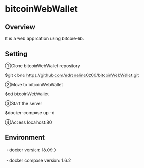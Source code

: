 bitcoinWebWallet
====

## Overview

It is a web application using bitcore-lib.

## Setting

①Clone bitcoinWebWallet repository

$git clone https://github.com/adrenaline0206/bitcoinWebWallet.git


②Move to bitcoinWebWallet

$cd bitcoinWebWallet


③Start the server

$docker-compose up -d


④Access localhost:80


## Environment
・docker version: 18.09.0

・docker compose version: 1.6.2
